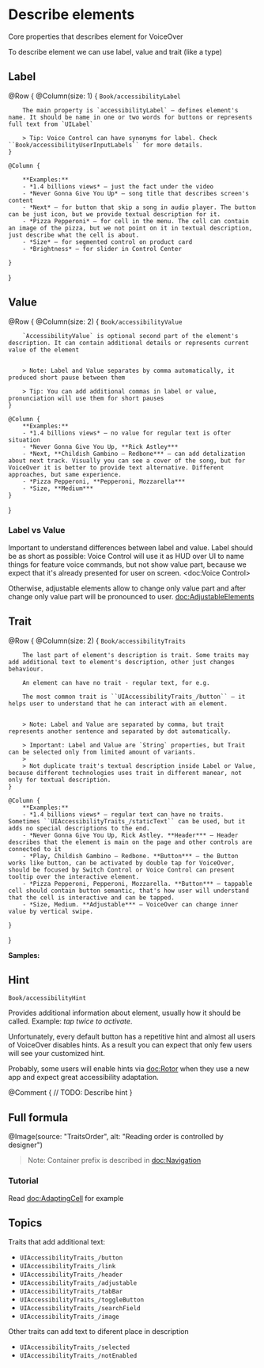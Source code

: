 # Describe elements

Core properties that describes element for VoiceOver

To describe element we can use label, value and trait (like a type)

## Label

@Row {
    @Column(size: 1) {
        ``Book/accessibilityLabel``
        
        The main property is `accessibilityLabel` – defines element's name. It should be name in one or two words for buttons or represents full text from `UILabel`
        
        > Tip: Voice Control can have synonyms for label. Check ``Book/accessibilityUserInputLabels`` for more details.
    }
        
    @Column {
            
        **Examples:**
        - *1.4 billions views* – just the fact under the video
        - *Never Gonna Give You Up* – song title that describes screen's content
        - *Next* – for button that skip a song in audio player. The button can be just icon, but we provide textual description for it.
        - *Pizza Pepperoni* – for cell in the menu. The cell can contain an image of the pizza, but we not point on it in textual description, just describe what the cell is about.
        - *Size* – for segmented control on product card
        - *Brightness* – for slider in Control Center
        
    }
}

## Value

@Row {
    @Column(size: 2) {
        ``Book/accessibilityValue``
        
        `AccessibilityValue` is optional second part of the element's description. It can contain additional details or represents current value of the element
        
        
        > Note: Label and Value separates by comma automatically, it produced short pause between them
        
        > Tip: You can add additional commas in label or value, pronunciation will use them for short pauses
    }
    
    @Column {
        **Examples:**
        - *1.4 billions views* – no value for regular text is ofter situation
        - *Never Gonna Give You Up, **Rick Astley*** 
        - *Next, **Childish Gambino – Redbone*** – can add detalization about next track. Visually you can see a cover of the song, but for VoiceOver it is better to provide text alternative. Different approaches, but same experience.
        - *Pizza Pepperoni, **Pepperoni, Mozzarella***
        - *Size, **Medium***
    }
}




### Label vs Value

Important to understand differences between label and value. Label should be as short as possible: Voice Control will use it as HUD over UI to name things for feature voice commands, but not show value part, because we expect that it's already presented for user on screen. <doc:Voice Control>

Otherwise, adjustable elements allow to change only value part and after change only value part will be pronounced to user. <doc:AdjustableElements>

## Trait

@Row {
    @Column(size: 2) {
        ``Book/accessibilityTraits``
        
        The last part of element's description is trait. Some traits may add additional text to element's description, other just changes behaviour. 
        
        An element can have no trait - regular text, for e.g.
        
        The most common trait is ``UIAccessibilityTraits_/button`` – it helps user to understand that he can interact with an element.
        
        
        > Note: Label and Value are separated by comma, but trait represents another sentence and separated by dot automatically.
        
        > Important: Label and Value are `String` properties, but Trait can be selected only from limited amount of variants.
        >
        > Not duplicate trait's textual description inside Label or Value, because different technologies uses trait in different manear, not only for textual description.  
    }
    
    @Column {
        **Examples:**
        - *1.4 billions views* – regular text can have no traits. Sometimes ``UIAccessibilityTraits_/staticText`` can be used, but it adds no special descriptions to the end. 
        - *Never Gonna Give You Up, Rick Astley. **Header*** – Header describes that the element is main on the page and other controls are connected to it
        - *Play, Childish Gambino – Redbone. **Button*** – the Button works like button, can be activated by double tap for VoiceOver, should be focused by Switch Control or Voice Control can present tooltip over the interactive element.
        - *Pizza Pepperoni, Pepperoni, Mozzarella. **Button*** – tappable cell should contain button semantic, that's how user will understand that the cell is interactive and can be tapped. 
        - *Size, Medium. **Adjustable*** – VoiceOver can change inner value by vertical swipe.
        
    }
}



**Samples:**


## Hint
``Book/accessibilityHint``

Provides additional information about element, usually how it should be called. Example: *tap twice to activate*.

Unfortunately, every default button has a repetitive hint and almost all users of VoiceOver disables hints. As a result you can expect that only few users will see your customized hint. 

Probably, some users will enable hints via <doc:Rotor> when they use a new app and expect great accessibility adaptation.

@Comment {
    // TODO: Describe hint
}

## Full formula
@Image(source: "TraitsOrder", alt: "Reading order is controlled by designer")

> Note: Container prefix is described in <doc:Navigation>

### Tutorial

Read <doc:AdaptingCell> for example

## Topics

Traits that add additional text:

- ``UIAccessibilityTraits_/button``
- ``UIAccessibilityTraits_/link``
- ``UIAccessibilityTraits_/header``
- ``UIAccessibilityTraits_/adjustable``
- ``UIAccessibilityTraits_/tabBar``
- ``UIAccessibilityTraits_/toggleButton``
- ``UIAccessibilityTraits_/searchField``
- ``UIAccessibilityTraits_/image``

Other traits can add text to diferent place in description
- ``UIAccessibilityTraits_/selected``
- ``UIAccessibilityTraits_/notEnabled``
